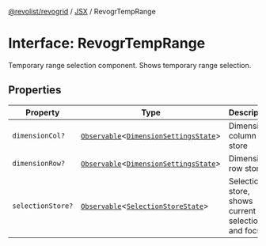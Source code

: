 [@revolist/revogrid](README.md) / [JSX](Namespace.JSX.md) / RevogrTempRange

# Interface: RevogrTempRange

Temporary range selection component. Shows temporary range selection.

## Properties

| Property | Type | Description | Defined in |
| ------ | ------ | ------ | ------ |
| `dimensionCol?` | [`Observable`](TypeAlias.Observable.md)\<[`DimensionSettingsState`](Interface.DimensionSettingsState.md)\> | Dimension column store | [src/components.d.ts:2243](https://github.com/revolist/revogrid/blob/11c1e89888ac9588cc703e312811b4cdaf67f0fb/src/components.d.ts#L2243) |
| `dimensionRow?` | [`Observable`](TypeAlias.Observable.md)\<[`DimensionSettingsState`](Interface.DimensionSettingsState.md)\> | Dimension row store | [src/components.d.ts:2247](https://github.com/revolist/revogrid/blob/11c1e89888ac9588cc703e312811b4cdaf67f0fb/src/components.d.ts#L2247) |
| `selectionStore?` | [`Observable`](TypeAlias.Observable.md)\<[`SelectionStoreState`](TypeAlias.SelectionStoreState.md)\> | Selection store, shows current selection and focus | [src/components.d.ts:2251](https://github.com/revolist/revogrid/blob/11c1e89888ac9588cc703e312811b4cdaf67f0fb/src/components.d.ts#L2251) |
